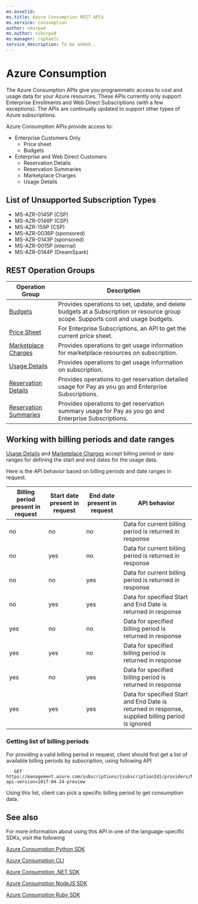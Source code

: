```yaml
---
ms.assetid:
ms.title: Azure Consumption REST APIs
ms.service: consumption
author: vkurpad
ms.author: vikurpad
ms.manager: raphaelc
service_description: To be added..
---
```



# Azure Consumption

The Azure Consumption APIs give you programmatic access to cost and usage data for your Azure resources. These APIs currently only support Enterprise Enrollments and Web Direct  Subscriptions (with a few exceptions). The APIs are continually updated to support other types of Azure subscriptions.

Azure Consumption APIs provide access to:
* Enterprise Customers Only
  * Price sheet
  * Budgets
* Enterprise and Web Direct Customers
  * Reservation Details
  * Reservation Summaries
  * Marketplace Charges
  * Usage Details

## List of Unsupported Subscription Types
* MS-AZR-0145P (CSP)
* MS-AZR-0146P (CSP)
* MS-AZR-159P (CSP)
* MS-AZR-0036P (sponsored)
* MS-AZR-0143P (sponsored)
* MS-AZR-0015P (internal)
* MS-AZR-0144P (DreamSpark)


## REST Operation Groups

| Operation Group | Description |
|-----------------|-------------|
| [Budgets](~/docs-ref-autogen/consumption/Budgets.yml) | Provides operations to set, update, and delete budgets at a Subscription or resource group scope. Supports cost and usage budgets.
  [Price Sheet](~/docs-ref-autogen/consumption/PriceSheet.yml) | For Enterprise Subscriptions, an API to get the current price sheet.
  [Marketplace Charges](~/docs-ref-autogen/consumption/Marketplaces.yml) | Provides operations to get usage information for marketplace resources on subscription.
  [Usage Details](~/docs-ref-autogen/consumption/UsageDetails.yml) | Provides operations to get usage information on subscription. |
  [Reservation Details](~/docs-ref-autogen/consumption/ReservationsDetails.yml) | Provides operations to get reservation detailed usage for Pay as you go and Enterprise Subscriptions. |
  [Reservation Summaries](~/docs-ref-autogen/consumption/ReservationsSummaries.yml) | Provides operations to get reservation summary usage for Pay as you go and Enterprise Subscriptions. |


## Working with billing periods and date ranges
[Usage Details](~/docs-ref-autogen/consumption/UsageDetails.yml) and [Marketplace Charges](~/docs-ref-autogen/consumption/Marketplaces.yml) accept billing period or date ranges for defining the start and end dates for the usage data.

Here is the API behavior based on billing periods and date ranges in request.

| Billing period present in request | Start date present in request | End date present in request | API behavior |
|-----------------------------------|-------------------------------|-----------------------------|----------------------------|
| no | no | no | Data for current billing period is returned in response |
| no | yes | no | Data for current billing period is returned in response |
| no | no | yes | Data for current billing period is returned in response |
| no | yes | yes | Data for specified Start and End Date is returned in response |
| yes | no | no | Data for specified billing period is returned in response |
| yes | yes | no | Data for specified billing period is returned in response |
| yes | no | yes | Data for specified billing period is returned in response |
| yes | yes | yes | Data for specified Start and End Date is returned in response, supplied billing period is ignored |

### Getting list of billing periods
For providing a valid billing period in request, client should first get a list of available billing periods by subscription, using following API

       GET https://management.azure.com/subscriptions/{subscriptionId}/providers/Microsoft.Billing/billingPeriods?api-version=2017-04-24-preview

Using this list, client can pick a specific billing period to get consumption data.




## See also

For more information about using this API in one of the language-specific SDKs, visit the following

[Azure Consumption Python SDK](/python/api/overview/azure/consumption?view=azure-python)

[Azure Consumption CLI](/cli/azure/consumption?view=azure-cli-latest)

[Azure Consumption .NET SDK](/dotnet/api/overview/azure/consumption/management?view=azure-dotnet)

[Azure Consumption NodeJS SDK](/javascript/api/overview/azure/consumption?view=azure-node-2.2.0)

[Azure Consumption Ruby SDK](https://rubygems.org/gems/azure_mgmt_consumption)
